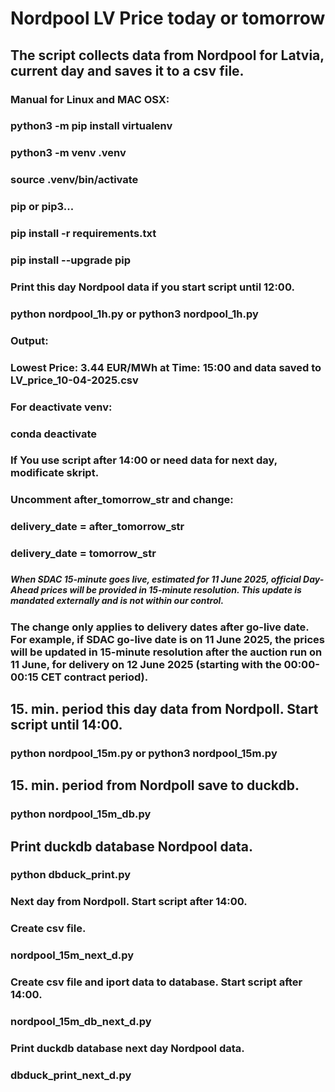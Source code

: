 # Nordpool LV Price today or tomorrow
###
###
## The script collects data from Nordpool for Latvia, current day and saves it to a csv file.
###
### Manual for Linux and MAC OSX:
###
### python3 -m pip install virtualenv
### python3 -m venv .venv
### source .venv/bin/activate
### pip or pip3...
### pip install -r requirements.txt
### pip install --upgrade pip
###
### Print this day Nordpool data if you start script until 12:00.
###
### python nordpool_1h.py or python3 nordpool_1h.py
###
### Output: 
### Lowest Price: 3.44 EUR/MWh at Time: 15:00 and data saved to LV_price_10-04-2025.csv
###
### For deactivate venv:
###
### conda deactivate
###
### If You use script after 14:00 or need data for next day, modificate skript.
### Uncomment after_tomorrow_str and change:
###
### delivery_date = after_tomorrow_str  
### delivery_date = tomorrow_str
###
#####  When SDAC 15-minute goes live, estimated for 11 June 2025, official Day-Ahead prices will be provided in 15-minute resolution. This update is mandated externally and is not within our control.
### The change only applies to delivery dates after go-live date. For example, if SDAC go-live date is on 11 June 2025, the prices will be updated in 15-minute resolution after the auction run on 11 June, for delivery on 12 June 2025 (starting with the 00:00-00:15 CET contract period). 
###
## 15. min. period this day data from Nordpoll. Start script until 14:00.
###
### python nordpool_15m.py or python3 nordpool_15m.py
###
## 15. min. period from Nordpoll save to duckdb.
###
### python nordpool_15m_db.py
###
## Print duckdb database Nordpool data.
###
### python dbduck_print.py
###
### Next day from Nordpoll. Start script after 14:00.
### Create csv file.
### nordpool_15m_next_d.py
### Create csv file and iport data to database. Start script after 14:00.
### nordpool_15m_db_next_d.py
### Print duckdb database next day Nordpool data.
### dbduck_print_next_d.py